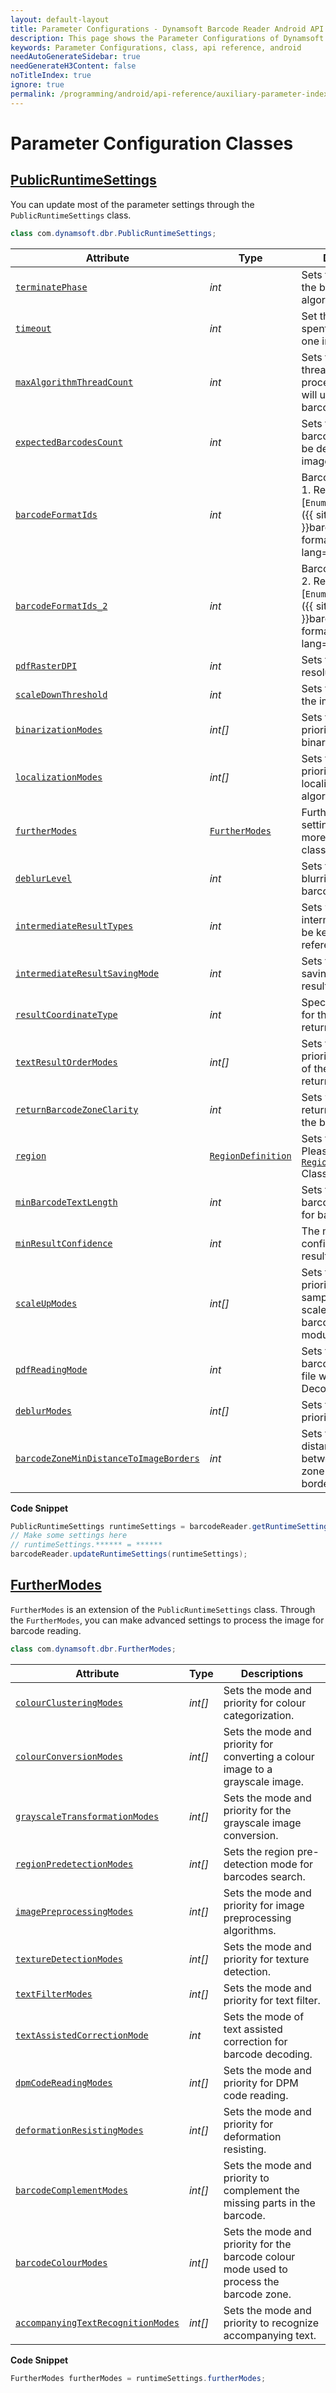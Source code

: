 ```yaml
---
layout: default-layout
title: Parameter Configurations - Dynamsoft Barcode Reader Android API Reference
description: This page shows the Parameter Configurations of Dynamsoft Barcode Reader for Android SDK.
keywords: Parameter Configurations, class, api reference, android
needAutoGenerateSidebar: true
needGenerateH3Content: false
noTitleIndex: true
ignore: true
permalink: /programming/android/api-reference/auxiliary-parameter-index.html
---
```


# Parameter Configuration Classes

## [PublicRuntimeSettings](auxiliary-PublicRuntimeSettings.html)

You can update most of the parameter settings through the `PublicRuntimeSettings` class.

```java
class com.dynamsoft.dbr.PublicRuntimeSettings;
```

| Attribute | Type | Descriptions |
|---------- | ---- | ----------- |
| [`terminatePhase`](auxiliary-PublicRuntimeSettings.html#terminatephase) | *int* | Sets the phase to stop the barcode reading algorithm. |
| [`timeout`](auxiliary-PublicRuntimeSettings.html#timeout) | *int* | Set the maximum time spent on scanning one image (page). |
| [`maxAlgorithmThreadCount`](auxiliary-PublicRuntimeSettings.html#maxalgorithmthreadcount) | *int* | Sets the number of threads the image processing algorithm will use to decode barcodes. |
| [`expectedBarcodesCount`](auxiliary-PublicRuntimeSettings.html#expectedbarcodescount) | *int* | Sets the number of barcodes expected to be detected for each image. |
| [`barcodeFormatIds`](auxiliary-PublicRuntimeSettings.html#barcodeformatids) | *int* | BarcodeFormat group 1. Read more in [`EnumBarcodeFormat`]({{ site.mobile_enum }}barcode-format.html?lang=android) |
| [`barcodeFormatIds_2`](auxiliary-PublicRuntimeSettings.html#barcodeformatids_2) | *int* | BarcodeFormat group 2. Read more in [`EnumBarcodeFormat_2`]({{ site.mobile_enum }}barcode-format2.html?lang=android) |
| [`pdfRasterDPI`](auxiliary-PublicRuntimeSettings.html#pdfrasterdpi) | *int* | Sets the output image resolution. |
| [`scaleDownThreshold`](auxiliary-PublicRuntimeSettings.html#scaledownthreshold) | *int* | Sets the threshold for the image shrinking. |
| [`binarizationModes`](auxiliary-PublicRuntimeSettings.html#binarizationmodes) | *int\[\]* | Sets the mode and priority for binarization. |
| [`localizationModes`](auxiliary-PublicRuntimeSettings.html#localizationmodes) | *int\[\]* | Sets the mode and priority for localization algorithms. |
| [`furtherModes`](auxiliary-PublicRuntimeSettings.html#furthermodes) | [`FurtherModes`](auxiliary-FurtherModes.html) | Further modes settings. Please read more in [`FurtherModes`](auxiliary-FurtherModes.html) class. |
| [`deblurLevel`](auxiliary-PublicRuntimeSettings.html#deblurlevel) | *int* | Sets the degree of blurriness of the barcode. |
| [`intermediateResultTypes`](auxiliary-PublicRuntimeSettings.html#intermediateresulttypes) | *int* | Sets which types of intermediate result to be kept for further reference. |
| [`intermediateResultSavingMode`](auxiliary-PublicRuntimeSettings.html#intermediateresultsavingmode) | *int* | Sets the mode for saving intermediate result. |
| [`resultCoordinateType`](auxiliary-PublicRuntimeSettings.html#resultcoordinatetype) | *int* | Specifies the format for the coordinates returned. |
| [`textResultOrderModes`](auxiliary-PublicRuntimeSettings.html#textresultordermodes) | *int\[\]* | Sets the mode and priority for the order of the text results returned. |
| [`returnBarcodeZoneClarity`](auxiliary-PublicRuntimeSettings.html#returnbarcodezoneclarity) | *int* | Sets whether or not to return the clarity of the barcode zone. |
| [`region`](auxiliary-PublicRuntimeSettings.html#region) | [`RegionDefinition`](auxiliary-FurtherModes.html) | Sets the scan region. Please read more in [`RegionDefinition`](auxiliary-RegionDefinition.html) Class |
| [`minBarcodeTextLength`](auxiliary-PublicRuntimeSettings.html#minbarcodetextlength) | *int* | Sets the range of barcode text length for barcodes search. |
| [`minResultConfidence`](auxiliary-PublicRuntimeSettings.html#minresultconfidence) | *int* | The minimum confidence of the result. |
| [`scaleUpModes`](auxiliary-PublicRuntimeSettings.html#scaleupmodes) | *int\[\]* | Sets the mode and priority to control the sampling methods of scale-up for linear barcode with small module sizes. |
| [`pdfReadingMode`](auxiliary-PublicRuntimeSettings.html#pdfreadingmode) | *int* | Sets the way to detect barcodes from a PDF file when using the DecodeFile method. |
| [`deblurModes`](auxiliary-PublicRuntimeSettings.html#deblurmodes) | *int\[\]* | Sets the mode and priority for deblurring. |
| [`barcodeZoneMinDistanceToImageBorders`](auxiliary-PublicRuntimeSettings.html#barcodezonemindistancetoimageborders) | *int* | Sets the minimum distance (in pixels) between the barcode zone and image borders. |

**Code Snippet**

```java
PublicRuntimeSettings runtimeSettings = barcodeReader.getRuntimeSettings();
// Make some settings here
// runtimeSettings.****** = ******
barcodeReader.updateRuntimeSettings(runtimeSettings);
```

## [FurtherModes](auxiliary-FurtherModes.html)

`FurtherModes` is an extension of the `PublicRuntimeSettings` class. Through the `FurtherModes`, you can make advanced settings to process the image for barcode reading.

```java
class com.dynamsoft.dbr.FurtherModes;
```

| Attribute | Type | Descriptions |
|---------- | ---- | ----- |
| [`colourClusteringModes`](auxiliary-FurtherModes.html#colourclusteringmodes) | *int\[\]* | Sets the mode and priority for colour categorization. |
| [`colourConversionModes`](auxiliary-FurtherModes.html#colourconversionmodes) | *int\[\]* | Sets the mode and priority for converting a colour image to a grayscale image. |
| [`grayscaleTransformationModes`](auxiliary-FurtherModes.html#grayscaletransformationmodes) | *int\[\]* | Sets the mode and priority for the grayscale image conversion. |
| [`regionPredetectionModes`](auxiliary-FurtherModes.html#regionpredetectionmodes) | *int\[\]* | Sets the region pre-detection mode for barcodes search. |
| [`imagePreprocessingModes`](auxiliary-FurtherModes.html#imagepreprocessingmodes) | *int\[\]* | Sets the mode and priority for image preprocessing algorithms. |
| [`textureDetectionModes`](auxiliary-FurtherModes.html#texturedetectionmodes) | *int\[\]* | Sets the mode and priority for texture detection. |
| [`textFilterModes`](auxiliary-FurtherModes.html#textfiltermodes) | *int\[\]* | Sets the mode and priority for text filter. |
| [`textAssistedCorrectionMode`](auxiliary-FurtherModes.html#textassistedcorrectionmode) | *int* | Sets the mode of text assisted correction for barcode decoding. |
| [`dpmCodeReadingModes`](auxiliary-FurtherModes.html#dpmcodereadingmodes) | *int\[\]* | Sets the mode and priority for DPM code reading. |
| [`deformationResistingModes`](auxiliary-FurtherModes.html#deformationresistingmodes) | *int\[\]* | Sets the mode and priority for deformation resisting. |
| [`barcodeComplementModes`](auxiliary-FurtherModes.html#barcodecomplementmodes) | *int\[\]* | Sets the mode and priority to complement the missing parts in the barcode. |
| [`barcodeColourModes`](auxiliary-FurtherModes.html#barcodecolourmodes) | *int\[\]* | Sets the mode and priority for the barcode colour mode used to process the barcode zone. |
| [`accompanyingTextRecognitionModes`](auxiliary-FurtherModes.html#accompanyingtextrecognitionmodes) | *int\[\]* | Sets the mode and priority to recognize accompanying text. |

**Code Snippet**

```java
FurtherModes furtherModes = runtimeSettings.furtherModes;
```
